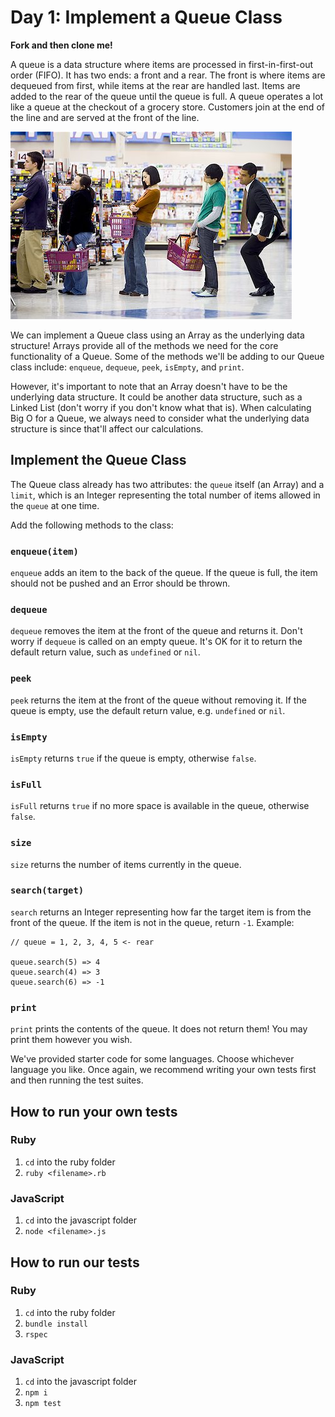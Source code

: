 # Day 1: Implement a Queue Class

**Fork and then clone me!**

A queue is a data structure where items are processed in first-in-first-out order (FIFO). It has two ends: a front and a rear. The front is where items are dequeued from first, while items at the rear are handled last. Items are added to the rear of the queue until the queue is full. A queue operates a lot like a queue at the checkout of a grocery store. Customers join at the end of the line and are served at the front of the line.

![grocery queue](./grocery_store.jpg)

We can implement a Queue class using an Array as the underlying data structure! Arrays provide all of the methods we need for the core functionality of a Queue. Some of the methods we'll be adding to our Queue class include: `enqueue`, `dequeue`, `peek`, `isEmpty`, and `print`.

However, it's important to note that an Array doesn't have to be the underlying data structure. It could be another data structure, such as a Linked List (don't worry if you don't know what that is). When calculating Big O for a Queue, we always need to consider what the underlying data structure is since that'll affect our calculations.

## Implement the Queue Class

The Queue class already has two attributes: the `queue` itself (an Array) and a `limit`, which is an Integer representing the total number of items allowed in the `queue` at one time.

Add the following methods to the class:

### `enqueue(item)`

`enqueue` adds an item to the back of the queue. If the queue is full, the item should not be pushed and an Error should be thrown.

### `dequeue`

`dequeue` removes the item at the front of the queue and returns it. Don't worry if `dequeue` is called on an empty queue. It's OK for it to return the default return value, such as `undefined` or `nil`.

### `peek`

`peek` returns the item at the front of the queue without removing it. If the queue is empty, use the default return value, e.g. `undefined` or `nil`.

### `isEmpty`

`isEmpty` returns `true` if the queue is empty, otherwise `false`.

### `isFull`

`isFull` returns `true` if no more space is available in the queue, otherwise `false`.

### `size`

`size` returns the number of items currently in the queue.

### `search(target)`

`search` returns an Integer representing how far the target item is from the front of the queue. If the item is not in the queue, return `-1`. Example:

```
// queue = 1, 2, 3, 4, 5 <- rear

queue.search(5) => 4
queue.search(4) => 3
queue.search(6) => -1
```

### `print`

`print` prints the contents of the queue. It does not return them! You may print them however you wish.

We've provided starter code for some languages. Choose whichever language you like. Once again, we recommend writing your own tests first and then running the test suites.

## How to run your own tests

### Ruby

1. `cd` into the ruby folder
2. `ruby <filename>.rb`

### JavaScript

1. `cd` into the javascript folder
2. `node <filename>.js`

## How to run our tests

### Ruby

1. `cd` into the ruby folder
2. `bundle install`
3. `rspec`

### JavaScript

1. `cd` into the javascript folder
2. `npm i`
3. `npm test`
